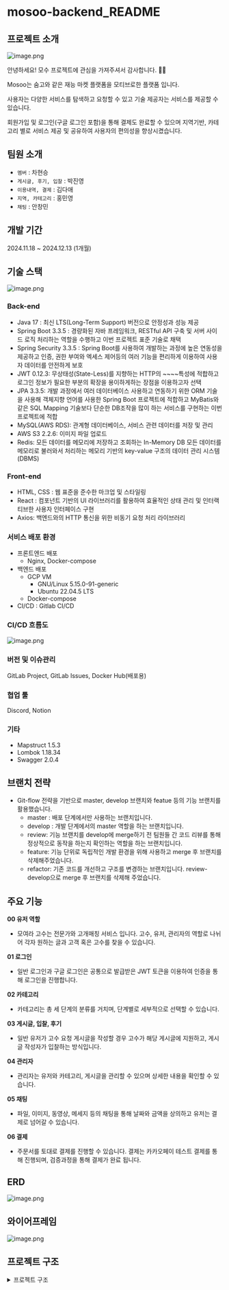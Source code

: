 # mosoo-backend_README

## 프로젝트 소개


![image.png](./wiki/mosooLogo.png)

안녕하세요! 모수 프로젝트에 관심을 가져주셔서 감사합니다. 🙇‍🙌

Mosoo는 숨고와 같은 재능 마켓 플랫폼을 모티브로한 플랫폼 입니다.

사용자는 다양한 서비스를 탐색하고 요청할 수 있고 기술 제공자는 서비스를 제공할 수 있습니다.

회원가입 및 로그인(구글 로그인 포함)을 통해 결제도 완료할 수 있으며 지역기반, 카테고리 별로 서비스 제공 및 공유하여 사용자의 편의성을 향상시켰습니다.

## 팀원 소개

- `멤버` : 차현승
- `게시글, 후기, 입찰` : 박진영
- `이용내역, 결제` : 김다애
- `지역, 카테고리` : 홍민영
- `채팅` : 안창민

## 개발 기간

2024.11.18 ~ 2024.12.13 (1개월)

## 기술 스택


![image.png](./wiki/teckStack.png)
### Back-end

- Java 17 : 최신 LTS(Long-Term Support) 버전으로 안정성과 성능 제공
- Spring Boot 3.3.5 : 경량화된 자바 프레임워크, RESTful API 구축 및 서버 사이드 로직 처리하는 역할을 수행하고 이번 프로젝트 표준 기술로 채택
- Spring Security 3.3.5 : Spring Boot를 사용하여 개발하는 과정에 높은 연동성을 제공하고 인증, 권한 부여와 엑세스 제어등의 여러 기능을 편리하게 이용하여 사용자 데이터를 안전하게 보호
- JWT 0.12.3: 무상태성(State-Less)를 지향하는 HTTP의 ~~~~특성에 적합하고 로그인 정보가 필요한 부분의 확장을 용이하게하는 장점을 이용하고자 선택
- JPA 3.3.5: 개발 과정에서 여러 데이터베이스 사용하고 연동하기 위한 ORM 기술을 사용해 객체지향 언어를 사용한 Spring Boot 프로젝트에 적합하고 MyBatis와 같은 SQL Mapping 기술보다 단순한 DB조작을 많이 하는 서비스를 구현하는 이번 프로젝트에 적합
- MySQL(AWS RDS): 관계형 데이터베이스, 서비스 관련 데이터를 저장 및 관리
- AWS S3 2.2.6: 이미지 파일 업로드
- Redis: 모든 데이터를 메모리에 저장하고 조회하는 In-Memory DB 모든 데이터를 메모리로 불러와서 처리하는 메모리 기반의 key-value 구조의 데이터 관리 시스템(DBMS)

### Front-end

- HTML, CSS : 웹 표준을 준수한 마크업 및 스타일링
- React : 컴포넌트 기반의 UI 라이브러리를 활용하여 효율적인 상태 관리 및 인터랙티브한 사용자 인터페이스 구현
- Axios: 백엔드와의 HTTP 통신을 위한 비동기 요청 처리 라이브러리

### 서비스 배포 환경

- 프론트엔드 배포
    - Nginx, Docker-compose
- 백엔드 배포
    - GCP VM
        - GNU/Linux 5.15.0-91-generic
        - Ubuntu 22.04.5 LTS
    - Docker-compose
- CI/CD : Gitlab CI/CD

### CI/CD 흐름도
![image.png](./wiki/cicd.png)

### 버전 및 이슈관리

GitLab Project, GitLab Issues, Docker Hub(배포용)

### 협업 툴

Discord, Notion

### 기타

- Mapstruct 1.5.3
- Lombok 1.18.34
- Swagger 2.0.4


## 브랜치 전략


- Git-flow 전략을 기반으로 master, develop 브랜치와 featue 등의 기능 브랜치를 활용했습니다.
    - master : 배포 단계에서만 사용하는 브랜치입니다.
    - develop : 개발 단계에서의 master 역할을 하는 브랜치입니다.
    - review: 기능 브랜치를 develop에 merge하기 전 팀원들 간 코드 리뷰를 통해 정상적으로 동작을 하는지 확인하는 역할을 하는 브랜치입니다.
    - feature: 기능 단위로 독립적인 개발 환경을 위해 사용하고 merge 후 브랜치를 삭제해주었습니다.
    - refactor: 기존 코드를 개선하고 구조를 변경하는 브랜치입니다. review-develop으로 merge 후 브랜치를 삭제해 주었습니다.



## 주요 기능


**00 유저 역할**

- 모여라 고수는 전문가와 고개매칭 서비스 입니다. 고수, 유저, 관리자의 역할로 나뉘어 각자 원하는 글과 고객 혹은 고수를 찾을 수 있습니다.

**01 로그인**

- 일반 로그인과 구글 로그인은 공통으로 발급받은 JWT 토큰을 이용하여 인증을 통해 로그인을 진행합니다.

**02 카테고리**

- 카테고리는 총 세 단계의 분류를 거치며, 단계별로 세부적으로 선택할 수 있습니다.

**03 게시글, 입찰, 후기**

- 일반 유저가 고수 요청 게시글을 작성할 경우 고수가 해당 게시글에 지원하고, 게시글 작성자가 입찰하는 방식입니다.

**04 관리자**

- 관리자는 유저와 카테고리, 게시글을 관리할 수 있으며 상세한 내용을 확인할 수 있습니다.

**05 채팅**

- 파일, 이미지, 동영상, 메세지 등의 채팅을 통해 날짜와 금액을 상의하고 유저는 결제로 넘어갈 수 있습니다.

**06 결제**

- 주문서를 토대로 결제를 진행할 수 있습니다. 결제는 카카오페이 테스트 결제를 통해 진행되며, 검증과정을 통해 결제가 완료 됩니다.

## ERD


![image.png](./wiki/erd.png)

## 와이어프레임


![image.png](./wiki/wireframe.png)

## 프로젝트 구조 

<details>
<summary>프로젝트 구조</summary>
<div markdown="1">       



---


  ```bash
  
  # bid : 입찰
  # category : 카테고리
  # chatting : 채팅
  # common.entity : 상품 카테고리
  # config : 상품 쿠폰
  # exception : 전역 예외
  # jwt : 회원
  # oath : 인증
  # order : 주문
  # payment : 상품
  # post
  # review
  # user
  # utils.s3bucket
  
  src
  ├── main
  │   └── java
  │       └── com
  │           └── team2
  │               └── fitinside
  │                   ├── bid
  │                   │   ├── controller
  │                   │   ├── dto
  │                   │   ├── entity
  │                   │   ├── mapper
  │                   │   ├── repository
  │                   │   └── service
  │                   ├── category
  │                   │   ├── controller
  │                   │   ├── dto
  │                   │   ├── entity
  │                   │   ├── mapper
  │                   │   ├── repository
  │                   │   └── service
  │                   ├── chatting
  │                   │   ├── controller
  │                   │   ├── dto
  │                   │   ├── entity
  │                   │   ├── mapper
  │                   │   ├── repository
  │                   │   └── service
  │                   ├── common
  │                   │   ├── entity
  │                   ├── config
  │                   │   ├── jwt
  │                   │   ├── swagger
  │                   ├── exception
  │                   ├── jwt
  │                   ├── member
  │                   │   ├── controller
  │                   │   ├── dto
  │                   │   ├── entity
  │                   │   ├── mapper
  │                   │   ├── repository
  │                   │   └── service
  │                   ├── oath
  │                   │   ├── controller
  │                   │   ├── dto
  │                   │   ├── entity
  │                   │   ├── repository
  │                   │   ├── service
  │                   │   └── util
  │                   ├── order
  │                   │   ├── controller
  │                   │   ├── dto
  │                   │   ├── entity
  │                   │   ├── mapper
  │                   │   ├── repository
  │                   │   └── service
  │                   └── payment
  │                   │   ├── config
  │                   │   ├── controller
  │                   │   ├── dto
  │                   │   ├── entity
  │                   │   ├── mapper
  │                   │   ├── repository
  │                   │   └── service
  │                   └── post
  │                   │   ├── controller
  │                   │   ├── dto
  │                   │   ├── entity
  │                   │   ├── mapper
  │                   │   ├── repository
  │                   │   └── service
  │                   └── review
  │                   │   ├── controller
  │                   │   ├── dto
  │                   │   ├── entity
  │                   │   ├── mapper
  │                   │   ├── repository
  │                   │   └── service
  │                   └── user
  │                   │   ├── controller
  │                   │   ├── dto
  │                   │   ├── entity
  │                   │   ├── mapper
  │                   │   ├── repository
  │                   │   └── service
  │                   └── utils
  │                       └── s3bucket
  │                           ├── controller
  │                           └── service
  └── test
      └── java
          └── com
              └── team2
                  └── mosoo_backend
                      ├── category.service
                      │   └── CategoryServiceTest
                      ├── chatting
                      │   ├── controller
                          │   │   └── ChatMessageController
                          │   │   └── ChatRoomControllerTest
                      └── ├──repository
                                          │   │   └── ChatMessageQueryRepositoryTest
                                        │   │   └── ChatMessageRepositoryTest
                                        └── ├──service
                                          │   │   └── ChatMessageServiceTest
                                        │   │   └── ChatRoomServiceTest
                                        └── ├──MosooBackendApplicationTests
  
                   
  
  ```





</div>
</details>
